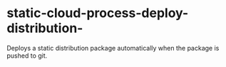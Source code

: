 # static-cloud-process-deploy-distribution-
Deploys a static distribution package automatically when the package is pushed to git.
